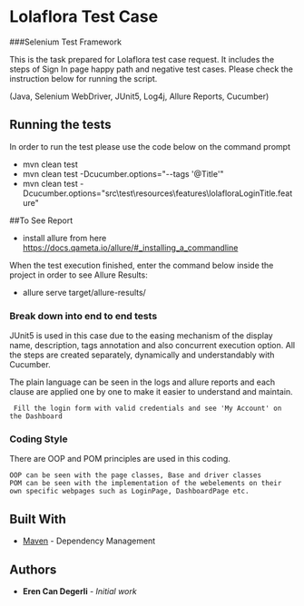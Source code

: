 # Lolaflora Test Case
###Selenium Test Framework

This is the task prepared for Lolaflora test case request. It includes the steps of Sign In page happy path and negative test cases. Please check the instruction below for running the script.

(Java, Selenium WebDriver, JUnit5, Log4j, Allure Reports, Cucumber)

## Running the tests

In order to run the test please use the code below on the command prompt

- mvn clean test
- mvn clean test -Dcucumber.options="--tags '@Title'"
- mvn clean test -Dcucumber.options="src\test\resources\features\lolafloraLoginTitle.feature"


##To See Report
- install allure from here https://docs.qameta.io/allure/#_installing_a_commandline

When the test execution finished, enter the command below inside the project in order to see Allure Results:

- allure serve target/allure-results/

### Break down into end to end tests

JUnit5 is used in this case due to the easing mechanism of the display name, description, tags annotation and also concurrent execution option. All the steps are created separately, dynamically and understandably with Cucumber.

The plain language can be seen in the logs and allure reports and each clause are applied one by one to make it easier to understand and maintain.

```
 Fill the login form with valid credentials and see 'My Account' on the Dashboard
```

### Coding Style

There are OOP and POM principles are used in this coding.

```
OOP can be seen with the page classes, Base and driver classes
POM can be seen with the implementation of the webelements on their own specific webpages such as LoginPage, DashboardPage etc.
```

## Built With

* [Maven](https://maven.apache.org/) - Dependency Management

## Authors

* **Eren Can Degerli** - *Initial work*
